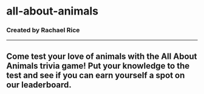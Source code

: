 # all-about-animals

### Created by Rachael Rice

----------------------------------------------------------------------------------------------------------------------------------------------------
Come test your love of animals with the All About Animals trivia game! Put your knowledge to the test and see if you can earn yourself a spot on our leaderboard.
-----------------------------------------------------------------------------------------------------------------------------------------------------